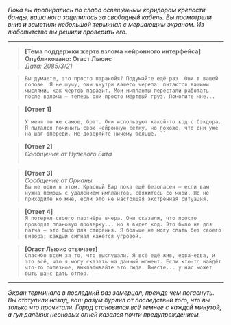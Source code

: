 _Пока вы пробирались по слабо освещённым коридорам крепости банды, ваша нога зацепилась за свободный кабель. Вы посмотрели вниз и заметили небольшой терминал с мерцающим экраном. Из любопытства вы решили проверить его._

---

> **[Тема поддержки жертв взлома нейронного интерфейса]**  
> **Опубликовано: Огаст Льюис**  
> _Дата: 2085/3/21_

> `Вы думаете, это просто паранойя? Подумайте ещё раз. Они в вашей голове. Я не шучу, они внутри вашего черепа, питаются вашими мыслями, как чертов паразит. Мои импланты перестали работать после взлома — теперь они просто мёртвый груз. Помогите мне...`

> **[Ответ 1]**
>
> ````*Имя скрыто для безопасности.*
> У меня то же самое, брат. Они используют какой-то код с бэкдора. Я пытался починить свою нейронную сетку, но похоже, что они уже на шаг впереди. Не доверяйте ничему больше.```
> ````

> **[Ответ 2]**  
> _Сообщение от Нулевого Бита_
>
> ```Мы все пешки в их игре, не так ли? Нейронный интерфейс — это только начало. Они хотят, чтобы мы зависели от их систем, но доверие — это роскошь, которую они не могут нам позволить. Будьте бдительны и шифруйте свои мысли — используйте временные импланты, если сможете.*
>
> ```

> **[Ответ 3]**  
> _Сообщение от Орианы_  
> `Вы не одни в этом. Красный Бар пока ещё безопасен — если вам нужна помощь с удалением имплантов, свяжитесь со мной. Но не приходите ко мне, если это не настоящая экстренная ситуация.`

> **[Ответ 4]**  
> `Я потерял своего партнёра вчера. Они сказали, что просто проводят плановую проверку... но я видел код. Это было не для патча — это было для стирания. Я больше не могу спать без своего визора; каждый сигнал кажется угрозой.`

> **[Огаст Льюис отвечает]**  
> `Спасибо всем за то, что выслушали. Я всё ещё жив, едва-едва, и это всё, что я могу сказать на данный момент. Если кто-то найдёт что-то полезное, выкладывайте это сюда. Вместе... у нас может быть шанс дать отпор.`

---

_Экран терминала в последний раз замерцал, прежде чем погаснуть. Вы отступили назад, ваш разум бурлил от последствий того, что вы только что прочитали. Город становился всё темнее с каждой минутой, а гул далёких неоновых огней казался почти предупреждением._
